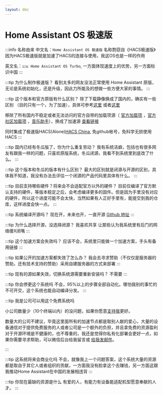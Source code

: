 ```yaml
---
layout: doc
---
```

# Home Assistant OS 极速版
:::info 名称由来
中文名：`Home Assistant OS 极速版` 名称剽窃自《HACS极速版》因为HACS极速版就是加速了HACS的连接与使用，我这OS也是一样的作用

英文名：`🇨🇳 Home Assistant OS Turbo`, 一方面体现速度上的优势，另一方面标识中国
:::


:::tip 为什么制作极速版？ 
看到太多的网友没法正常使用 Home Assistant 原版，无论是系统初始化，还是升级，因此力所能及的想做一些方便大家的事情。
:::

:::tip 这个版本和官方原版有什么区别？
除了下载静像换成了国内的，确实有一些区别 （目的只有一个，为了加速），具体可参考[这里](/haoscn) 或者[这里](/Changelog)

移除了所有国内不稳定或者无法访问的官方自带的加载项源（ [官方加载项](https://github.com/home-assistant/addons) ，[官方社区加载项](https://github.com/hassio-addons/repository) ，[音乐助手](https://github.com/music-assistant/home-assistant-addon)），换成了加速源 [查看链接](https://gitee.com/desmond_GT/hassio-addons)

同时集成了极速版HACS(Alone)[HACS China](https://github.com/hacs-china), 免github帐号，免科学无损使用HACS
:::

:::tip 国内已经有冬瓜版了，你为什么重复劳动？
我有系统洁癖，包括也有很多网友有跟我一样的问题，只喜欢原版系统，冬瓜闭源，我看不到系统里到底改了什么。
:::

:::tip 这个版本和冬瓜的版本有什么区别？
最大的区别就是闭源与开源的区别，具体我不知道，我没有办法去评估一个闭源的产品代码里具体有什么。
:::


:::tip 目前支持哪些硬件？将来会不会适配官方以外的硬件？
目前仅编译了官方默认支持的硬件，等版本稳定之后，会考虑编译更多的固件。但是因为手里没有对应的硬件，所以这个进度可能不会太快，当然如果有人正好手里有，能提交到我的仓库，这样进度会快一点。
:::

:::tip 系统编译开源吗？
现在开，未来也开，一直开源 [Github 地址](https://github.com/ha-china/HAOS-CN)
:::

:::tip 为什么选择开源，没选择闭源？
我喜欢共享
让那些认为我系统里有后门的网络傻X闭嘴
:::

:::tip 这个加速方案会失效吗？
应该不会，系统里只能做一个加速方案，手头有备用链接
:::


:::tip 如果公开的加速方案都失效了怎么办？
我会去寻求赞助（不仅仅是服务器的赞助，还有技术支持的赞助）采用自建服务器的方式来部署
:::

:::tip 现有的源如果失效，切换系统源需要重新安装吗？
不需要
:::

:::tip 你会停更这个系统吗
不会，95%以上的步骤全部自动化。哪怕我别的事忙的不可开交，这个系统也能自动编译分发。
:::

:::tip 我是公司可以用这个免费系统吗

小公司数量少（10个终端以内）的没问题，如果你愿意[支持我](sponsor)更好。

数量大的公司不建议，毕竟这里面所有的加速节点都是取别人献的爱心，大量的设备通信对于提供免费服务的人或者公司是一个额外的负担，并且拿免费的资源盈利对于开源环境是不健康的，也不尊重的，我还是觉得你私有化部署会更好一点，如果你需要寻求帮助，可以微信后台给我留言或 [给我发邮件](mailto:djhui@live.cn)。

:::

:::tip 这系统将来会商业化吗
不会，就像我上一个问题答案，这个系统大量的资源都是取自于其它人或者组织的贡献，一方面我没有脸拿这个去赚钱，另一方面这跟我推动Home Assistant在中国的发展相违背
:::

:::tip 你现在最缺的资源是什么
有爱的人，有能力有设备能适配机型愿意奉献的人才。
:::













